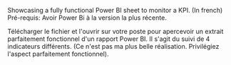 
Showcasing a fully functional Power BI sheet to monitor a KPI. (In french)
Pré-requis: Avoir Power Bi à la version la plus récente.


Télécharger le fichier et l'ouvrir sur votre poste pour apercevoir un extrait parfaitement fonctionnel d'un rapport Power BI. Il s'agit du suivi de 4 indicateurs différents. (Ce n'est pas ma plus belle réalisation. Privilégiez l'aspect parfaitement fonctionnel).
